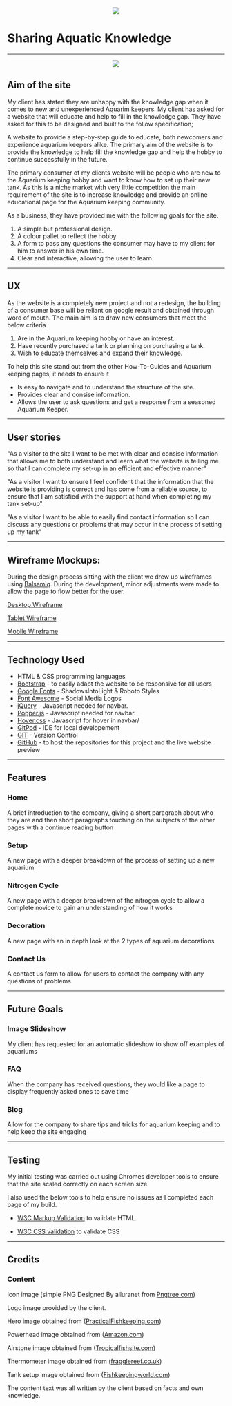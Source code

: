 <div style="text-align:center;">
    <img src="https://github.com/hazza579/Aquarium-Keepers-How-To-Guide/blob/master/assets/images/logo-image.jpg"></img>
</div>

# Sharing Aquatic Knowledge

---

<div style="text-align:center;">
<img src="#"></img>
</div>

## Aim of the site

My client has stated they are unhappy with the knowledge gap when it comes to new and unexperienced Aquarim keepers.
My client has asked for a website that will educate and help to fill in the knowledge gap. 
They have asked for this to be designed and built to the follow specification;

A website to provide a step-by-step guide to educate, both newcomers and experience aquarium keepers alike.
The primary aim of the website is to provide the knowledge to help fill the knowledge gap and help the hobby to continue
successfully in the future.

The primary consumer of my clients website will be people who are new to the Aquarium keeping hobby and want to know how to set up their new tank.
As this is a niche market with very little competition the main requirement of the site is to increase knowledge and provide an online educational page for
the Aquarium keeping community.

As a business, they have provided me with the following goals for the site.

1. A simple but professional design.
2. A colour pallet to reflect the hobby.
3. A form to pass any questions the consumer may have to my client for him to answer in his own time.
4. Clear and interactive, allowing the user to learn.

---

## UX

As the website is a completely new project and not a redesign, the building of a consumer base will be reliant on google result and obtained through word of mouth.
The main aim is to draw new consumers that meet the below criteria 

1. Are in the Aquarium keeping hobby or have an interest.
2. Have recently purchased a tank or planning on purchasing a tank.
3. Wish to educate themselves and expand their knowledge.

To help this site stand out from the other How-To-Guides and Aquarium keeping pages, it needs to ensure it

* Is easy to navigate and  to understand the structure of the site.
* Provides clear and consise information.
* Allows the user to ask questions and get a response from a seasoned Aquarium Keeper.

---

## User stories

"As a visitor to the site I want to be met with clear and consise information that allows me to both understand and learn what the website is telling me so that I can complete my set-up in an efficient and effective manner"

"As a visitor I want to ensure I feel confident that the information that the website is providing is correct and has come from a reliable source, to ensure that I am satisfied with the support at hand when completing my tank set-up"

"As a visitor I want to be able to easily find contact information so I can discuss any questions or problems that may occur in the process of setting up my tank"

---

## Wireframe Mockups:

During the design process sitting with the client we drew up wireframes using [Balsamiq](https://balsamiq.com/). During the development, minor adjustments were made to allow the page to flow better for the user.

[Desktop Wireframe](https://github.com/hazza579/Aquarium-Keepers-How-To-Guide/blob/master/assets/wireframes/aquarium-keepers-desktop.png)

[Tablet Wireframe](https://github.com/hazza579/Aquarium-Keepers-How-To-Guide/blob/master/assets/wireframes/aquarium-keepers-tablet.png)

[Mobile Wireframe](https://github.com/hazza579/Aquarium-Keepers-How-To-Guide/blob/master/assets/wireframes/aquarium-keepers-mobile.png)

---

## Technology Used

* HTML & CSS programming languages
* [Bootstrap](https://getbootstrap.com/) - to easily adapt the website to be responsive for all users
* [Google Fonts](https://fonts.google.com/) - ShadowsIntoLight & Roboto Styles
* [Font Awesome](https://fontawesome.com/) - Social Media Logos
* [jQuery](https://jquery.com/) - Javascript needed for navbar.
* [Popper.js](https://popper.js.org/) - Javascript needed for navbar.
* [Hover.css](https://cdnjs.cloudflare.com/ajax/libs/hover.css/2.3.1/css/hover-min.css) - Javascript for hover in navbar/
* [GitPod](https://gitpod.io/) - IDE for local developement
* [GIT](https://git-scm.com/) - Version Control
* [GitHub](https://github.com/) - to host the repositories for this project and the live website preview

---

## Features

### Home

A brief introduction to the company, giving a short paragraph about who they are and then short paragraphs touching on the subjects of the other pages 
with a continue reading button

### Setup

A new page with a deeper breakdown of the process of setting up a new aquarium

### Nitrogen Cycle

A new page with a deeper breakdown of the nitrogen cycle to allow a complete novice to gain an understanding of how it works

### Decoration

A new page with an in depth look at the 2 types of aquarium decorations

### Contact Us

A contact us form to allow for users to contact the company with any questions of problems

---

## Future Goals

### Image Slideshow

My client has requested for an automatic slideshow to show off examples of aquariums

### FAQ

When the company has received questions, they would like a page to display frequently asked ones to save time

### Blog

Allow for the company to share tips and tricks for aquarium keeping and to help keep the site engaging

---

## Testing

My initial testing was carried out using Chromes developer tools to ensure that the site scaled correctly on each screen size.

I also used the below tools to help ensure no issues as I completed each page of my build.

- [W3C Markup Validation](https://validator.w3.org/) to validate HTML.

- [W3C CSS validation](https://jigsaw.w3.org/css-validator/) to validate CSS

---

## Credits

### Content
Icon image (simple PNG Designed By alluranet from <a href="https://pngtree.com/">Pngtree.com</a>)

Logo image provided by the client.

Hero image obtained from (<a href="https://www.practicalfishkeeping.co.uk/features/how-to-set-up-a-temperate-tank-that-looks-tropical/">PracticalFishkeeping.com</a>)

Powerhead image obtained from (<a href="https://www.google.com/url?sa=i&source=images&cd=&cad=rja&uact=8&ved=2ahUKEwiUl9DL_annAhWPxYUKHTXiD4IQjhx6BAgBEAI&url=https%3A%2F%2Fwww.amazon.co.uk%2FJVP-101-Wavemaker-Powerhead-Aquarium-Circulation%2Fdp%2FB008E8K4G0&psig=AOvVaw36lH83IZ8SWdaaobvTm87U&ust=1580427043861551">Amazon.com</a>)

Airstone image obtained from (<a href="http://www.tropicalfishsite.com/how-to-set-up-bubbles-in-a-tropical-fish-tank-aquarium/">Tropicalfishsite.com</a>)

Thermometer image obtained from (<a href="https://www.fragglereef.co.uk/venmo-straightforward-learn-aquarium-thermometer-stick-on-fish-tank-pool-water-temperatue-thermometer-correct/">fragglereef.co.uk</a>)

Tank setup image obtained from (<a href="https://www.fishkeepingworld.com/55-gallon-fish-tank/">Fishkeepingworld.com</a>)

The content text was all written by the client based on facts and own knowledge.